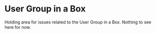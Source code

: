 # User Group in a Box

Holding area for issues related to the User Group in a Box. Nothing to see here for now. 
